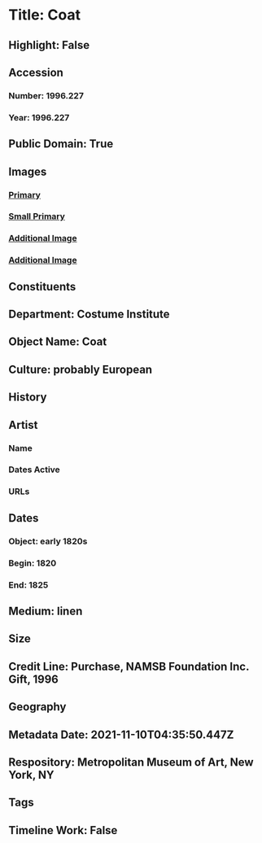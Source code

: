 # Title: Coat
## Highlight: False
## Accession
### Number: 1996.227
### Year: 1996.227
## Public Domain: True
## Images
### [Primary](https://images.metmuseum.org/CRDImages/ci/original/1996.227_F.jpg)
### [Small Primary](https://images.metmuseum.org/CRDImages/ci/web-large/1996.227_F.jpg)
### [Additional Image](https://images.metmuseum.org/CRDImages/ci/original/1996.227_B.jpg)
### [Additional Image](https://images.metmuseum.org/CRDImages/ci/original/1996.227G.jpg)
## Constituents
## Department: Costume Institute
## Object Name: Coat
## Culture: probably European
## History
## Artist
### Name
### Dates Active
### URLs
## Dates
### Object: early 1820s
### Begin: 1820
### End: 1825
## Medium: linen
## Size
## Credit Line: Purchase, NAMSB Foundation Inc. Gift, 1996
## Geography
## Metadata Date: 2021-11-10T04:35:50.447Z
## Respository: Metropolitan Museum of Art, New York, NY
## Tags
## Timeline Work: False